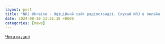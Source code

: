 ```yaml
---
layout: post
title: "NRJ Ukraine - Офіційний сайт радіостанції. Слухай NRJ в онлайн | Хто такі провайдери ігрових автоматів?"
date: 2024-08-10 13:21:19 +0000
categories: [news]
---
```


[Читати далі](https://www.nrj.ua/news/fresh-news/xto-taki-provaideri-igrovix-avtomativ)
